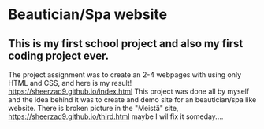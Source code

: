 # Beautician/Spa website 

## This is my first school project and also my first coding project ever. 
The project assignment was to create an 2-4 webpages with using only HTML and CSS, and here is my result! https://sheerzad9.github.io/index.html
This project was done all by myself and the idea behind it was to create and demo site for an beautician/spa like website. There is broken picture in the "Meistä" site, https://sheerzad9.github.io/third.html
maybe I wil fix it someday....
